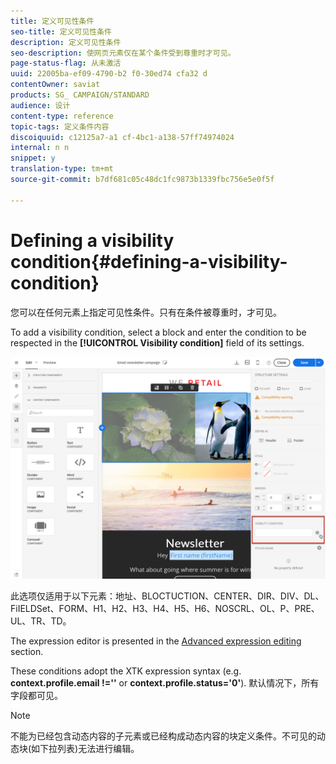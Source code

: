 ```yaml
---
title: 定义可见性条件
seo-title: 定义可见性条件
description: 定义可见性条件
seo-description: 使网页元素仅在某个条件受到尊重时才可见。
page-status-flag: 从未激活
uuid: 22005ba-ef09-4790-b2 f0-30ed74 cfa32 d
contentOwner: saviat
products: SG_ CAMPAIGN/STANDARD
audience: 设计
content-type: reference
topic-tags: 定义条件内容
discoiquuid: c12125a7-a1 cf-4bc1-a138-57ff74974024
internal: n n
snippet: y
translation-type: tm+mt
source-git-commit: b7df681c05c48dc1fc9873b1339fbc756e5e0f5f

---
```



# Defining a visibility condition{#defining-a-visibility-condition}

您可以在任何元素上指定可见性条件。只有在条件被尊重时，才可见。

To add a visibility condition, select a block and enter the condition to be respected in the **[!UICONTROL Visibility condition]** field of its settings.

![](assets/delivery_content_5.png)

此选项仅适用于以下元素：地址、BLOCTUCTION、CENTER、DIR、DIV、DL、FiIELDSet、FORM、H1、H2、H3、H4、H5、H6、NOSCRL、OL、P、PRE、UL、TR、TD。

The expression editor is presented in the [Advanced expression editing](../../automating/using/editing-queries.md#about-query-editor) section.

These conditions adopt the XTK expression syntax (e.g. **context.profile.email !=''** or **context.profile.status='0'**). 默认情况下，所有字段都可见。

>[!NOTE]
>
>不能为已经包含动态内容的子元素或已经构成动态内容的块定义条件。不可见的动态块(如下拉列表)无法进行编辑。

